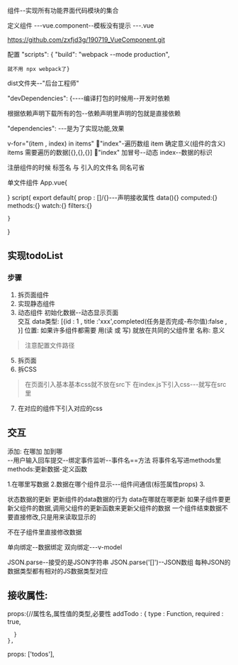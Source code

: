组件--实现所有功能界面代码模块的集合

定义组件
---vue.component--模板没有提示
---.vue


https://github.com/zxfjd3g/190719_VueComponent.git

配置 "scripts": {
    "build": "webpack --mode production",
    
    就不用 npx webpack了}



dist文件夹--"后台工程师"


"devDependencies": {----编译打包的时候用--开发时依赖

根据依赖声明下载所有的包--依赖声明里声明的包就是直接依赖

"dependencies":  ---是为了实现功能,效果

v-for="(item , index) in  items"   :key:"index"-遍历数组
    item    确定意义(组件的含义) 
    items   需要遍历的数据[{},{},{}]
    :key:"index"    加冒号--动态     index--数据的标识

注册组件的时候  标签名 与 引入的文件名 同名可省

<!-- 模板里面访问的都是VM的属性 -->

单文件组件
App.vue{
    
}
script{
    export default{
        prop : []/{}---声明接收属性
        data(){}
        computed:{}
        methods:{}
        watch:{}
        filters:{}
        
    }
}


## 实现todoList   

### 步骤

1. 拆页面组件
2. 实现静态组件
3. 动态组件
        初始化数据--动态显示页面   
        交互
data类型: [{id : 1 , title :'xxx',completed(任务是否完成-布尔值):false ,  }]
    位置: 如果许多组件都需要  用(读 或 写)   就放在共同的父组件里
    名称: 意义


> 注意配置文件路径
5. 拆页面
6. 拆CSS 
> 在页面引入基本基本css就不放在src下
> 在index.js下引入css---就写在src里
7. 在对应的组件下引入对应的css


## 交互

添加: 在哪加  加到哪  
    --用户输入回车提交--绑定事件监听--事件名==方法
    将事件名写进methods里
methods:更新数据-定义函数


1.在哪里写数据
2.数据在哪个组件显示---组件间通信(标签属性props)
3.
   
状态数据的更新
    更新组件的data数据的行为    data在哪就在哪更新
    如果子组件要更新父组件的数据,调用父组件的更新函数来更新父组件的数据
    一个组件结束数据不要直接修改,只是用来读取显示的

不在子组件里直接修改数据

单向绑定--数据绑定
双向绑定---v-model


JSON.parse--接受的是JSON字符串
JSON.parse('[]')--JSON数组
每种JSON的数据类型都有相对的JS数据类型对应


## 接收属性:
 props:{//属性名,属性值的类型,必要性
      addTodo : {
        type : Function,
        required : true,

      }
    },

props: ['todos'],














